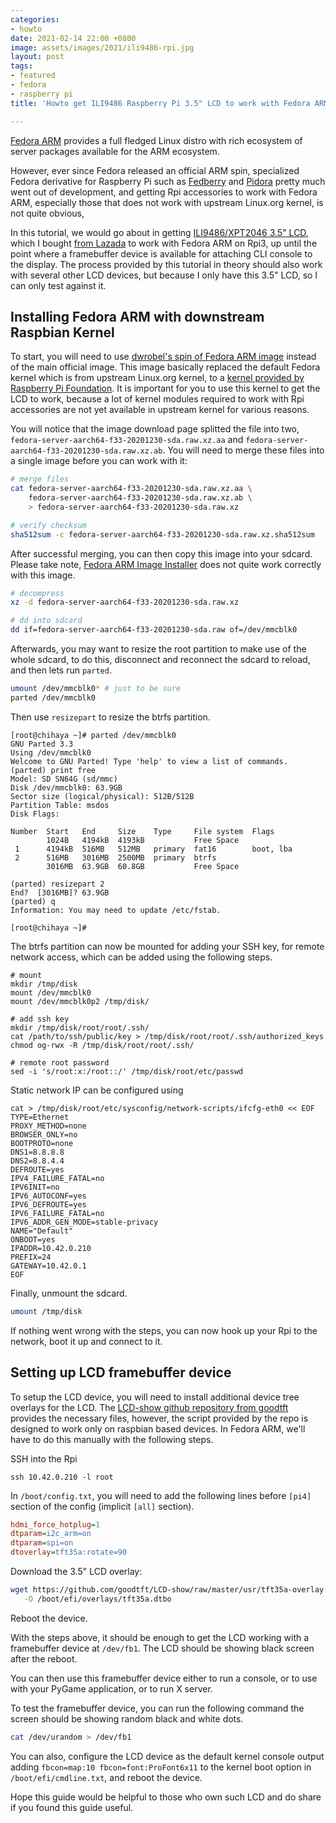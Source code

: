 ```yaml
---
categories:
- howto
date: 2021-02-14 22:00 +0800
image: assets/images/2021/ili9486-rpi.jpg
layout: post
tags:
- featured
- fedora
- raspberry pi
title: 'Howto get ILI9486 Raspberry Pi 3.5" LCD to work with Fedora ARM '

---
```

[Fedora ARM](https://arm.fedoraproject.org/) provides a full fledged Linux distro 
with rich ecosystem of server packages available for the ARM ecosystem.

However, ever since Fedora released an official ARM spin, specialized Fedora
derivative for Raspberry Pi such as [Fedberry](https://github.com/fedberry/fedberry)
and [Pidora](http://pidora.ca) pretty much went out of development, and getting 
Rpi accessories to work with Fedora ARM, especially those that does not work with 
upstream Linux.org kernel, is not quite obvious,

In this tutorial, we would go about in getting [ILI9486/XPT2046 3.5" LCD](
http://www.lcdwiki.com/3.5inch_RPi_Display), which I bought [from Lazada](
https://c.lazada.com.my/t/c.Y5Zo03?url=https%3A%2F%2Fwww.lazada.com.my%2Fproducts%2Fsuhuo-35-320480-tft-touch-screen-lcd-display-case-for-raspberry-pi-a-b-a-2b-3b-3b-i1199146314-s3518982705.html&)
to work with Fedora ARM on Rpi3, up until the point where a framebuffer device is available 
for attaching CLI console to the display. The process provided by 
this tutorial in theory should also work with several other LCD devices, but because 
I only have this 3.5" LCD, so I can only test against it.

Installing Fedora ARM with downstream Raspbian Kernel
-------------------------------------------------------

To start, you will need to use [dwrobel's spin of Fedora ARM image](
https://bintray.com/dwrobel/fda-images/server/aarch64-f33-20201230#files)
instead of the main official image. This image basically replaced the default Fedora
kernel which is from upstream Linux.org kernel, to a [kernel provided by Raspberry Pi Foundation](
https://github.com/raspberrypi/linux). It is important for you to use this kernel to 
get the LCD to work, because a lot of kernel modules required to work with Rpi accessories
are not yet available in upstream kernel for various reasons. 

You will notice that the image download page splitted the file into two, 
`fedora-server-aarch64-f33-20201230-sda.raw.xz.aa`
and `fedora-server-aarch64-f33-20201230-sda.raw.xz.ab`. You will need to merge these files into
a single image before you can work with it:

```bash
# merge files
cat fedora-server-aarch64-f33-20201230-sda.raw.xz.aa \
    fedora-server-aarch64-f33-20201230-sda.raw.xz.ab \
    > fedora-server-aarch64-f33-20201230-sda.raw.xz

# verify checksum
sha512sum -c fedora-server-aarch64-f33-20201230-sda.raw.xz.sha512sum
```

After successful merging, you can then copy this image into your sdcard. 
Please take note, [Fedora ARM Image Installer](
https://fedoraproject.org/wiki/Architectures/ARM/Installation#Arm_Image_Installer) 
does not quite work correctly with this image.

```bash
# decompress
xz -d fedora-server-aarch64-f33-20201230-sda.raw.xz 

# dd into sdcard
dd if=fedora-server-aarch64-f33-20201230-sda.raw of=/dev/mmcblk0 
```

Afterwards, you may want to resize the root partition to make use
of the whole sdcard, to do this, disconnect and reconnect the sdcard
to reload, and then lets run `parted`.

```bash
umount /dev/mmcblk0* # just to be sure
parted /dev/mmcblk0
```

Then use `resizepart` to resize the btrfs partition.

```console
[root@chihaya ~]# parted /dev/mmcblk0                                     
GNU Parted 3.3
Using /dev/mmcblk0
Welcome to GNU Parted! Type 'help' to view a list of commands.
(parted) print free                                                       
Model: SD SN64G (sd/mmc)
Disk /dev/mmcblk0: 63.9GB
Sector size (logical/physical): 512B/512B
Partition Table: msdos
Disk Flags: 

Number  Start   End     Size    Type     File system  Flags
        1024B   4194kB  4193kB           Free Space
 1      4194kB  516MB   512MB   primary  fat16        boot, lba
 2      516MB   3016MB  2500MB  primary  btrfs
        3016MB  63.9GB  60.8GB           Free Space

(parted) resizepart 2                                                     
End?  [3016MB]? 63.9GB                                                    
(parted) q
Information: You may need to update /etc/fstab.

[root@chihaya ~]#        
```

The btrfs partition can now be mounted for adding your SSH key,
for remote network access, which can be added using the following 
steps.

```
# mount
mkdir /tmp/disk
mount /dev/mmcblk0
mount /dev/mmcblk0p2 /tmp/disk/

# add ssh key
mkdir /tmp/disk/root/root/.ssh/
cat /path/to/ssh/public/key > /tmp/disk/root/root/.ssh/authorized_keys
chmod og-rwx -R /tmp/disk/root/root/.ssh/

# remote root password 
sed -i 's/root:x:/root::/' /tmp/disk/root/etc/passwd

```

Static network IP can be configured using 

```
cat > /tmp/disk/root/etc/sysconfig/network-scripts/ifcfg-eth0 << EOF
TYPE=Ethernet
PROXY_METHOD=none
BROWSER_ONLY=no
BOOTPROTO=none
DNS1=8.8.8.8
DNS2=8.8.4.4
DEFROUTE=yes
IPV4_FAILURE_FATAL=no
IPV6INIT=no
IPV6_AUTOCONF=yes
IPV6_DEFROUTE=yes
IPV6_FAILURE_FATAL=no
IPV6_ADDR_GEN_MODE=stable-privacy
NAME="Default"
ONBOOT=yes
IPADDR=10.42.0.210
PREFIX=24
GATEWAY=10.42.0.1
EOF
```

Finally, unmount the sdcard.

```bash
umount /tmp/disk
```

If nothing went wrong with the steps, you can now hook up your Rpi
to the network, boot it up and connect to it.

Setting up LCD framebuffer device
----------------------------------

To setup the LCD device, you will need to install additional device tree overlays
for the LCD. The [LCD-show github repository from goodtft](https://github.com/goodtft/LCD-show/) provides
the necessary files, however, the script provided by the repo is designed to work only
on raspbian based devices. In Fedora ARM, we'll have to do this manually with
the following steps.

SSH into the Rpi

```bsh
ssh 10.42.0.210 -l root
```

In `/boot/config.txt`, you will need to add the following lines
before `[pi4]` section of the config (implicit `[all]` section).

```ini
hdmi_force_hotplug=1
dtparam=i2c_arm=on
dtparam=spi=on
dtoverlay=tft35a:rotate=90
```

Download the 3.5" LCD overlay:

```bash
wget https://github.com/goodtft/LCD-show/raw/master/usr/tft35a-overlay.dtb \
   -O /boot/efi/overlays/tft35a.dtbo
```

Reboot the device.

With the steps above, it should be enough to get the LCD working with a
framebuffer device at `/dev/fb1`. The LCD should be showing black screen after
the reboot. 

You can then use this framebuffer device either to run a console, or to use 
with your PyGame application, or to run X server. 

To test the framebuffer device, you can run the following command the screen
should be showing random black and white dots.

```bash
cat /dev/urandom > /dev/fb1
```

You can also, configure the LCD device as the default kernel console output
adding `fbcon=map:10 fbcon=font:ProFont6x11` to the kernel boot option in 
`/boot/efi/cmdline.txt`, and reboot the device.

Hope this guide would be helpful to those who own such LCD and do share if 
you found this guide useful.
